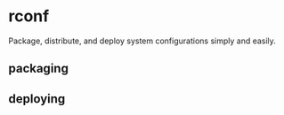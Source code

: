 # rconf
Package, distribute, and deploy system configurations simply and easily.

## packaging

## deploying
